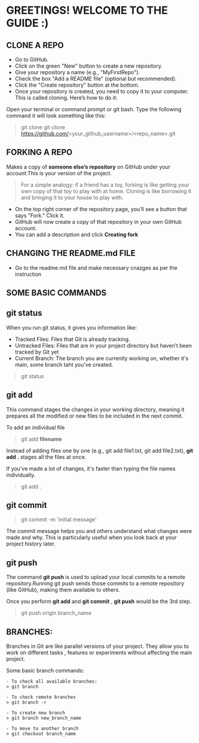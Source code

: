 # GREETINGS! WELCOME TO THE GUIDE :)

## CLONE A REPO
- Go to GitHub.
- Click on the green "New" button to create a new repository.
- Give your repository a name (e.g., "MyFirstRepo").
- Check the box "Add a README file" (optional but recommended).
- Click the "Create repository" button at the bottom.
- Once your repository is created, you need to copy it to your computer. This is called cloning. Here’s how to do it:

Open your terminal or command prompt or git bash.
Type the following command 
it will look something like this:
> git clone git clone https://github.com/<your_github_username>/<repo_name>.git


## FORKING A REPO
 Makes a copy of **someone else’s repository** on GitHub under your account.This is your version of the project.
 > For a simple analogy: if a friend has a toy, forking is like getting your own copy of that toy to play with at home. Cloning is like borrowing it and bringing it to your house to play with.
 - On the top right corner of the repository page, you’ll see a button that says "Fork." Click it.
 - GitHub will now create a copy of that repository in your own GitHub account.
 - You can add a description and click **Creating fork**

## CHANGING THE README.md FILE 
- Go to the readme.md file and make necessary cnazges as per the instruction




## SOME BASIC COMMANDS

## git status
When you run git status, it gives you information like:
- Tracked Files: Files that Git is already tracking.
- Untracked Files: Files that are in your project directory but haven’t been tracked by Git yet
- Current Branch: The branch you are currently working on, whether it's main, some branch taht you've created.
> git status

## git add
This command stages the changes in your working directory, meaning it prepares all the modified or new files to be included in the next commit.

To add an individual file
> git add **filename**

Instead of adding files one by one (e.g., git add file1.txt, git add file2.txt), **git add .** stages all the files at once.

If you've made a lot of changes, it's faster than typing the file names individually.
> git add .

## git commit
> git commit -m 'initial message'

The commit message helps you and others understand what changes were made and why. This is particularly useful when you look back at your project history later.

## git push
The command **git push** is used to upload your local commits to a remote repository.Running git push sends those commits to a remote repository (like GitHub), making them available to others.

Once you perform **git add** and **git commit** , **git push** would be the 3rd step.
> git push origin branch_name

## BRANCHES:
Branches in Git are like parallel versions of your project. They allow you to work on different tasks , features or experiments without affecting the main project.

 Some basic branch commands:
```
- To check all available branches:
> git branch

- To check remote branches
> git branch -r

- To create new branch
> git branch new_branch_name

- To move to another branch
> git checkout branch_name
```






